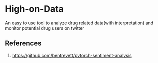 # High-on-Data
An easy to use tool to analyze drug related data(with interpretation) and monitor potential drug users on twitter




## References
1. https://github.com/bentrevett/pytorch-sentiment-analysis

